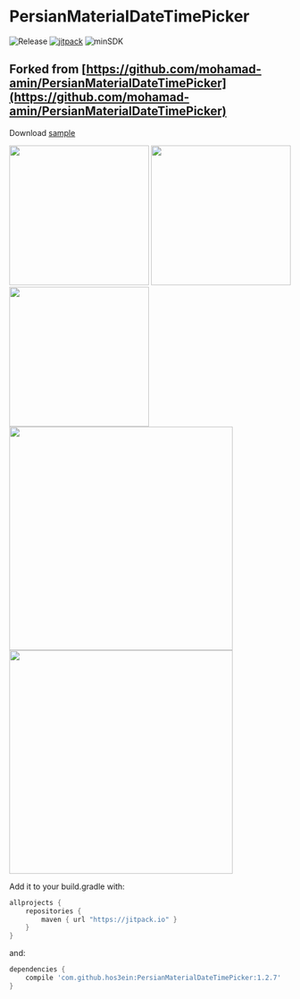 # PersianMaterialDateTimePicker

![Release](https://img.shields.io/github/release/hos3ein/PersianMaterialDateTimePicker.svg?maxAge=1593007)
[![jitpack](https://jitpack.io/v/hos3ein/PersianMaterialDateTimePicker.svg)](https://jitpack.io/#hos3ein/PersianMaterialDateTimePicker)
![minSDK](https://img.shields.io/badge/minSDK-14-red.svg)

## Forked from [https://github.com/mohamad-amin/PersianMaterialDateTimePicker](https://github.com/mohamad-amin/PersianMaterialDateTimePicker)

Download [sample](/resources/PersianMaterialDateTimePicker.apk)

<img src="https://cdn.rawgit.com/hos3ein/PersianMaterialDateTimePicker/master/resources/Screenshot_1.png" width=250>
<img src="https://cdn.rawgit.com/hos3ein/PersianMaterialDateTimePicker/master/resources/Screenshot_2.png" width=250>
<img src="https://cdn.rawgit.com/hos3ein/PersianMaterialDateTimePicker/master/resources/Screenshot_3.png" width=250>

<img src="https://cdn.rawgit.com/hos3ein/PersianMaterialDateTimePicker/master/resources/Screenshot_4.png" width=400>
<img src="https://cdn.rawgit.com/hos3ein/PersianMaterialDateTimePicker/master/resources/Screenshot_5.png" width=400>


Add it to your build.gradle with:
```gradle
allprojects {
    repositories {
        maven { url "https://jitpack.io" }
    }
}
```
and:

```gradle
dependencies {
    compile 'com.github.hos3ein:PersianMaterialDateTimePicker:1.2.7'
}
```